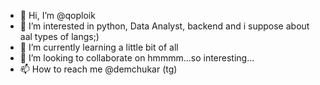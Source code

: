 - 👋 Hi, I’m @qoploik
- 👀 I’m interested in python, Data Analyst, backend and i suppose about aal types of langs;)
- 🌱 I’m currently learning a little bit of all
- 💞️ I’m looking to collaborate on hmmmm...so interesting...
- 📫 How to reach me @demchukar (tg)

<!---
qoploik/qoploik is a ✨ special ✨ repository because its `README.md` (this file) appears on your GitHub profile.
You can click the Preview link to take a look at your changes.
--->
